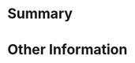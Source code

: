 # Summary
  <!--
  Link to the issue describing the bug that you're fixing.
  Provide a general description of the code changes in your pull request.
  -->
  # Other Information
  <!--
  If there's anything else that's important and relevant to your pull request, mention that information here.
  -->
